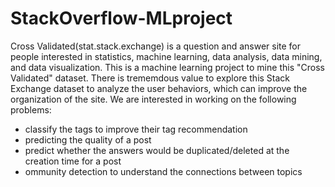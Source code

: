 # StackOverflow-MLproject
Cross Validated(stat.stack.exchange) is a question and answer site for people interested in statistics, machine learning, data analysis, data mining, and data visualization. This is a machine learning project to mine this "Cross Validated" dataset. There is trememdous value to explore this Stack Exchange dataset to analyze the user behaviors, which can improve the organization of the site. We are interested in working on the following problems:

- classify the tags to improve their tag recommendation
- predicting the quality of a post
- predict whether the answers would be duplicated/deleted at the creation time for a
post
- ommunity detection to understand the connections between topics
